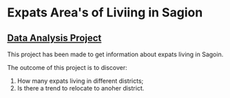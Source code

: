 # Expats Area's of Liviing in Sagion

[Data Analysis Project](https://docs.google.com/document/d/1M40bymL9b9bd7c7wKEUGqAhf5QA97YCiSU3yOBK5Kuc/edit)
------------------------------------

This project has been made to get information about expats living in Sagoin.

The outcome of this project is to discover:
1. How many expats living in different districts;
2. Is there a trend to relocate to anoher district.

